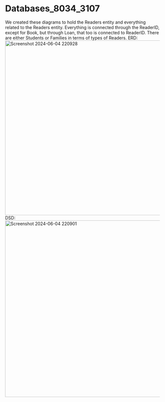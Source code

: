 # Databases_8034_3107
We created these diagrams to hold the Readers entity and everything related to the Readers entity. Everything is connected through the ReaderID, except for Book, but through Loan, that too is connected to ReaderID.
There are either Students or Families in terms of types of Readers. 
ERD:
<img width="569" alt="Screenshot 2024-06-04 220928" src="https://github.com/shlomitnech/Databases_8034_3107/assets/98982263/ad84bb66-ced5-47b1-b652-5fb002ba59a9">
DSD:
<img width="575" alt="Screenshot 2024-06-04 220901" src="https://github.com/shlomitnech/Databases_8034_3107/assets/98982263/88e478b5-c8d5-4461-8d7b-286dc91fc75f">
